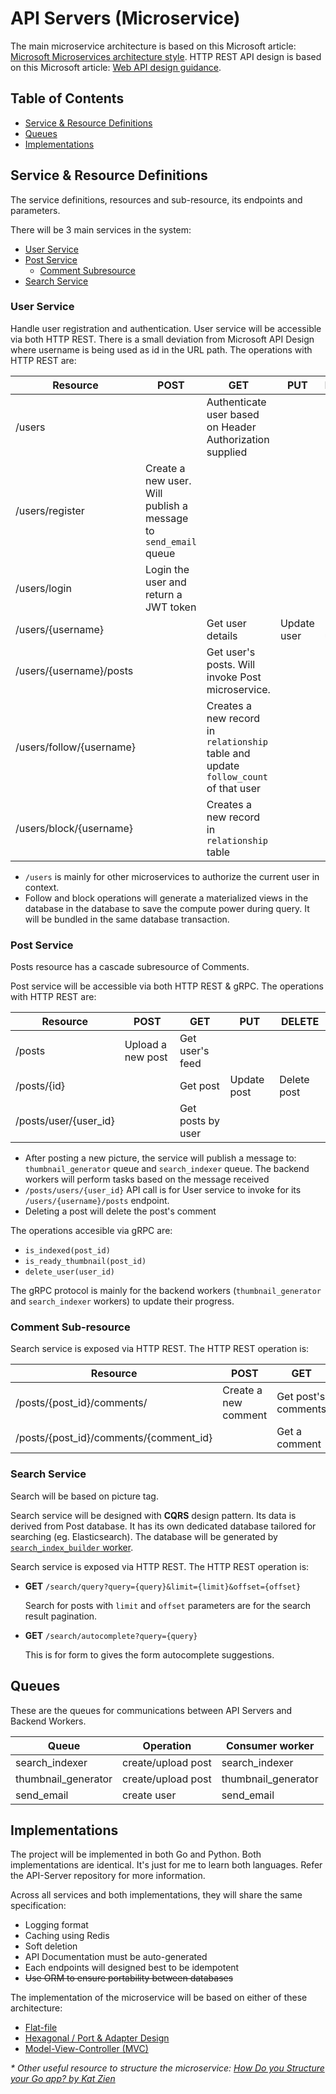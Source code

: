 # API Servers (Microservice)

The main microservice architecture is based on this Microsoft article: [Microsoft Microservices architecture style](https://docs.microsoft.com/en-us/azure/architecture/guide/architecture-styles/microservices). HTTP REST API design is based on this Microsoft article: [Web API design guidance](https://docs.microsoft.com/en-us/azure/architecture/best-practices/api-design).

## Table of Contents

- [Service & Resource Definitions](#Service--Resource-Definitions)
- [Queues](#Queues)
- [Implementations](#Implementations)

## Service & Resource Definitions

The service definitions, resources and sub-resource, its endpoints and parameters.

There will be 3 main services in the system:

- [User Service](#User-Service)
- [Post Service](#Post-Service)
  - [Comment Subresource](#Comment-Sub-resource)
- [Search Service](#Search-Service)

### User Service

Handle user registration and authentication. User service will be accessible via both HTTP REST. There is a small deviation from Microsoft API Design where username is being used as id in the URL path. The operations with HTTP REST are:

| Resource | POST | GET | PUT | DELETE |
|----------|------|-----|-----|--------|
| /users | | Authenticate user based on Header Authorization supplied | | |
| /users/register | Create a new user. Will publish a message to `send_email` queue | | | |
| /users/login | Login the user and return a JWT token | | | |
| /users/{username} | | Get user details | Update user | Delete user |
| /users/{username}/posts | | Get user's posts. Will invoke Post microservice. | | |
| /users/follow/{username} | | Creates a new record in `relationship` table and update `follow_count` of that user | | |
| /users/block/{username} | | Creates a new record in `relationship` table | | |

- `/users` is mainly for other microservices to authorize the current user in context.
- Follow and block operations will generate a materialized views in the database in the database to save the compute power during query. It will be bundled in the same database transaction.

### Post Service

Posts resource has a cascade subresource of Comments.

Post service will be accessible via both HTTP REST & gRPC. The operations with HTTP REST are:

| Resource | POST | GET | PUT | DELETE |
|----------|------|-----|-----|--------|
| /posts   | Upload a new post | Get user's feed | |
| /posts/{id} | | Get post | Update post | Delete post |
| /posts/user/{user_id} | | Get posts by user | | |
  
- After posting a new picture, the service will publish a message to: `thumbnail_generator` queue and `search_indexer` queue. The backend workers will perform tasks based on the message received
- `/posts/users/{user_id}` API call is for User service to invoke for its `/users/{username}/posts` endpoint.
- Deleting a post will delete the post's comment

The operations accesible via gRPC are:

- `is_indexed(post_id)`
- `is_ready_thumbnail(post_id)`
- `delete_user(user_id)`

The gRPC protocol is mainly for the backend workers (`thumbnail_generator` and `search_indexer` workers) to update their progress.

### Comment Sub-resource

Search service is exposed via HTTP REST. The HTTP REST operation is:

| Resource | POST | GET | PUT | DELETE |
|----------|------|-----|-----|--------|
| /posts/{post_id}/comments/ | Create a new comment | Get post's comments | | |
| /posts/{post_id}/comments/{comment_id} | | Get a comment | Edit post comment | Delete comment

### Search Service

Search will be based on picture tag.

Search service will be designed with **CQRS** design pattern. Its data is derived from Post database. It has its own dedicated database tailored for searching (eg. Elasticsearch). The database will be generated by [`search_index_builder` worker](https://github.com/yafig/spec/blob/master/backend.md#search_index_builder-worker).

Search service is exposed via HTTP REST. The HTTP REST operation is:

- **GET** `/search/query?query={query}&limit={limit}&offset={offset}`

  Search for posts with `limit` and `offset` parameters are for the search result pagination.

- **GET** `/search/autocomplete?query={query}`

  This is for form to gives the form autocomplete suggestions.

## Queues

These are the queues for communications between API Servers and Backend Workers.

| Queue | Operation | Consumer worker |
|-------|-----------|-----------------|
| search_indexer | create/upload post | search_indexer |
| thumbnail_generator | create/upload post | thumbnail_generator |
| send_email | create user | send_email |

## Implementations

The project will be implemented in both Go and Python. Both implementations are identical. It's just for me to learn both languages. Refer the API-Server repository for more information.

Across all services and both implementations, they will share the same specification:

- Logging format
- Caching using Redis
- Soft deletion
- API Documentation must be auto-generated
- Each endpoints will designed best to be idempotent
- ~~Use ORM to ensure portability between databases~~

The implementation of the microservice will be based on either of these architecture:

- [Flat-file](https://www.calhoun.io/flat-application-structure/)
- [Hexagonal / Port & Adapter Design](https://www.calhoun.io/moving-towards-domain-driven-design-in-go/)
- [Model-View-Controller (MVC)](https://www.calhoun.io/using-mvc-to-structure-go-web-applications/)

*\* Other useful resource to structure the microservice: [How Do you Structure your Go app? by Kat Zien](https://www.youtube.com/watch?v=1rxDzs0zgcE)*
